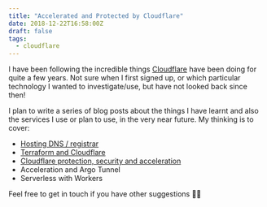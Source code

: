 ```yaml
---
title: "Accelerated and Protected by Cloudflare"
date: 2018-12-22T16:58:00Z
draft: false
tags: 
  - cloudflare
---
```

I have been following the incredible things [Cloudflare](https://www.cloudflare.com) have been doing for quite a few years. Not sure when I first signed up, or which particular technology I wanted to investigate/use, but have not looked back since then!

I plan to write a series of blog posts about the things I have learnt and also the services I use or plan to use, in the very near future. My thinking is to cover:

* [Hosting DNS / registrar](../cloudflare-dns-hosting-and-registrar)
* [Terraform and Cloudflare](../terraform-and-cloudflare)
* [Cloudflare protection, security and acceleration](../cloudflare-protection-security-and-acceleration)
* Acceleration and Argo Tunnel
* Serverless with Workers

Feel free to get in touch if you have other suggestions 👌🏻
